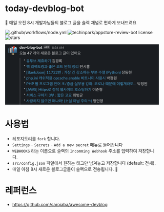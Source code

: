 # today-devblog-bot
📨 매일 오전 8시 개발자님들의 블로그 글을 슬랙 채널로 편하게 보내드려요

![.github/workflows/node.yml](https://github.com/techinpark/today-devblog-bot/workflows/.github/workflows/node.yml/badge.svg)
![techinpark/appstore-review-bot license](https://img.shields.io/github/license/techinpark/today-devblog-bot?color=blue)
![stars](https://img.shields.io/github/stars/techinpark/today-devblog-bot?color=yellow&style=social)

<img src="./.github/images/screenshot.png">

# 사용법
- 레포지토리를 `fork` 합니다.
- `Settings` - `Secrets` - `Add a new secret` 메뉴로 들어갑니다
- `WEBHOOKS` 라는 이름으로 슬랙의 `Incomming Webhook` 주소를 입력하여 저장합니다.
- `src/config.json` 파일에서 원하는 태그만 남겨놓고 저장합니다 (default: 전체).
- 매일 아침 8시 새로운 블로그글들이 슬랙으로 전송됩니다. 🎉


# 레퍼런스
- https://github.com/sarojaba/awesome-devblog
